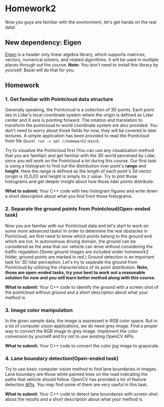 # Homework2

Now you guys are familiar with the environment, let's get hands on the real data!

## New dependency: Eigen 
[Eigen](http://eigen.tuxfamily.org/index.php?title=Main_Page) is a header only linear algebra library, which supports matrices, vectors, numerical solvers, and related algorithms. It will be used in multiple places through out the course. **Note:** You don't need to install this library by yourself, Bazel will do that for you.

## Homework

### 1. Get familiar with Pointcloud data structure
Generally speaking, the Pointcloud is a collection of 3D points. Each point lies in Lidar's local coordinate system where the origin is defined as Lidar center and X axis is pointing forward. The rotation and translation to transform the pointcloud to world coordinate system are also provided. You don't need to worry about those fields for now, they will be covered in later lectures. A simple application has been provided to read the Pointcloud from file (`bazel run -c opt //homework2:main`).

Try to visualize the Pointcloud first (You can use any visualization method that you are familiar) and get familiar with the 3D world perceived by Lidar, since you will work on the Pointcloud a lot during this course. Our first task is using a histogram to find out the distribution over point's **range** and **height**. Here the range is defined as the length of each point's 3d vector (origin is (0,0,0)) and height is simply its z value. Try to plot those histograms and get deeper insight about how those lidar points distribute.

**What to submit:** Your C++ code with two histogram figures and write down a short description about what you find from those histograms.

### 2. Separate the ground points from Pointcloud(**Open-ended task**)
Now you are familiar with our Pointcloud data and let's start to work on some more advanced tasks! In order to determine the real obstacles in Pointcloud, we first need to know which points belong to the ground and which are not. In autonomous driving domain, the ground can be considered as the area that our vehicle can drive without considering the traffic regulation.(Some ground images are included under homework2 folder, ground points are marked in red.) Ground detection is an important task for 3D lidar perception. Let's try to separate the ground from Pointcloud by utilizing the characteristics of its point distribution. 
**Note, those are open-ended tasks, try your best to work out a reasonable solution for now and you will learn better method along with this course.**

**What to submit:** Your C++ code to identify the ground with a screen shot of the pointcloud without ground and a short description about what your method is.

### 3. Image color manipulation
In the given sample data, the image is expressed in RGB color space. But in a lot of computer vision applications, we do need grey image. Find a proper way to convert the RGB image to grey image. Implement the color conversion by yourself and try not to use existing OpenCV APIs.

**What to submit:** Your C++ code to convert the color jpg image to grayscale.

### 4. Lane boundary detection(**Open-ended task**)
Try to use basic computer vision method to find lane boundaries in images. Lane boundary are those white painted lines on the road indicating the paths that vehicle should follow. OpenCV has provided a lot of feature detection [APIs](https://docs.opencv.org/2.4/modules/imgproc/doc/feature_detection.html). You may find some of them are very useful in this task.

**What to submit:** Your C++ code to detect lane boundaries with screen shot about the results and a short description about what your method is.
